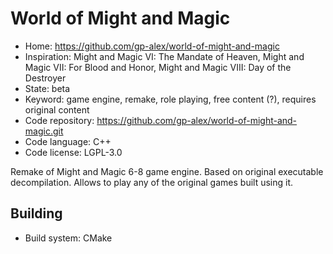 # World of Might and Magic

- Home: https://github.com/gp-alex/world-of-might-and-magic
- Inspiration: Might and Magic VI: The Mandate of Heaven, Might and Magic VII: For Blood and Honor, Might and Magic VIII: Day of the Destroyer
- State: beta
- Keyword: game engine, remake, role playing, free content (?), requires original content
- Code repository: https://github.com/gp-alex/world-of-might-and-magic.git
- Code language: C++
- Code license: LGPL-3.0

Remake of Might and Magic 6-8 game engine.
Based on original executable decompilation. Allows to play any of the original games built using it.

## Building

- Build system: CMake

